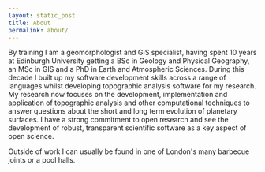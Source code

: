 ```yaml
---
layout: static_post
title: About
permalink: about/
---
```


By training I am a geomorphologist and GIS specialist, having spent 10 years at Edinburgh University getting a BSc in Geology and Physical Geography, an MSc in GIS and a PhD in Earth and Atmospheric Sciences. During this decade I built up my software development skills across a range of languages whilst developing topographic analysis software for my research. My research now focuses on the development, implementation and application of topographic analysis and other computational techniques to answer questions about the short and long term evolution of planetary surfaces. I have a strong commitment to open research and see the development of robust, transparent scientific software as a key aspect of open science.

Outside of work I can usually be found in one of London's many barbecue joints or a pool halls.
